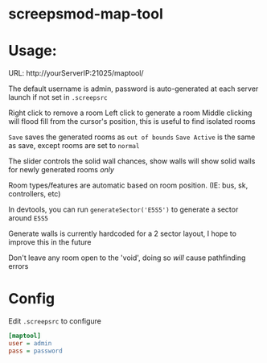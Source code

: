 # screepsmod-map-tool

# Usage: 

URL: http://yourServerIP:21025/maptool/ 

The default username is admin,
password is auto-generated at each server launch if not set in `.screepsrc`

Right click to remove a room
Left click to generate a room
Middle clicking will flood fill from the cursor's position, 
this is useful to find isolated rooms

`Save` saves the generated rooms as `out of bounds`
`Save Active` is the same as save, except rooms are set to `normal`

The slider controls the solid wall chances, show walls will show solid walls for 
newly generated rooms _only_

Room types/features are automatic based on room position. (IE: bus, sk, controllers, etc)

In devtools, you can run `generateSector('E5S5')` to generate a sector around `E5S5`

Generate walls is currently hardcoded for a 2 sector layout, 
I hope to improve this in the future

Don't leave any room open to the 'void', doing so _will_ cause pathfinding errors

# Config

Edit `.screepsrc` to configure

```ini
[maptool]
user = admin
pass = password
```
